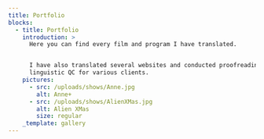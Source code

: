 ```yaml
---
title: Portfolio
blocks:
  - title: Portfolio
    introduction: >
      Here you can find every film and program I have translated.


      I have also translated several websites and conducted proofreading and
      linguistic QC for various clients.
    pictures:
      - src: /uploads/shows/Anne.jpg
        alt: Anne+
      - src: /uploads/shows/AlienXMas.jpg
        alt: Alien XMas
        size: regular
    _template: gallery
---
```





